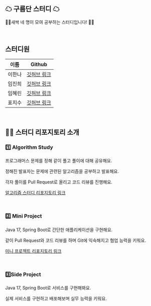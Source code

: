 ## ☁ 구름단 스터디 ☁

🌱🌱새싹 네 명이 모여 공부하는 스터디입니다! 🌱🌱

<!-- 구름단 노션 홈 링크 -->

<br>

## 스터디원

|이름|Github|
|---|---|
|이한나|[깃허브 링크](https://github.com/12ka39)|
|임진희|[깃허브 링크](https://github.com/liimjiin)|
|임혜린|[깃허브 링크](https://github.com/hyerin315)|
|표지수|[깃허브 링크](https://github.com/JisooPyo)|

<br>

## 👩‍🏫 스터디 리포지토리 소개

### 1️⃣ Algorithm Study

프로그래머스 문제를 정해 같이 풀고 풀이에 대해 공유해요.

정해진 발표자는 문제에 관련된 알고리즘을 공부하고 발표해요.

각자 풀이를 Pull Request로 올리고 코드 리뷰를 진행해요.

[알고리즘 스터디 리포지토리 링크](https://github.com/SeSAC-Cloudan/Algorithm)

<!-- Algorithm Study 노션 페이지 -->

<br>

### 2️⃣ Mini Project

Java 17, Spring Boot로 간단한 애플리케이션을 구현해요.

같이 Pull Request와 코드 리뷰를 하며 Git에 익숙해지고 협업 능력을 키워요.

[미니 프로젝트 리포지토리 링크](https://github.com/SeSAC-Cloudan/MiniProject)

<!-- Mini Project 노션 페이지 -->

<br>

### 3️⃣Side Project

Java 17, Spring Boot로 서비스를 구현해봐요.

실제 서비스를 구현하고 배포해보며 실무 능력을 키워요.

<!-- Side Project 리포지토리 페이지 -->
<!-- Side Project 노션 페이지 -->
